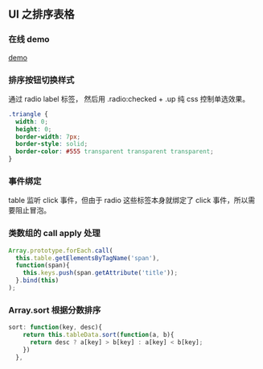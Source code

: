 ## UI 之排序表格
### 在线 demo
[demo](https://hyhajnal.github.io/ife/2017/ui_task/SortTable/index.html "ui_sort_table") 
### 排序按钮切换样式
通过 radio label 标签， 然后用 .radio:checked + .up 纯 css 控制单选效果。
``` css
.triangle {
  width: 0;
  height: 0;
  border-width: 7px;
  border-style: solid;
  border-color: #555 transparent transparent transparent;
}
```

### 事件绑定
table 监听 click 事件，但由于 radio 这些标签本身就绑定了 click 事件，所以需要阻止冒泡。

### 类数组的 call apply 处理
``` js
Array.prototype.forEach.call(
  this.table.getElementsByTagName('span'),
  function(span){
    this.keys.push(span.getAttribute('title'));
  }.bind(this)
);
```
### Array.sort 根据分数排序

``` js
sort: function(key, desc){
    return this.tableData.sort(function(a, b){
      return desc ? a[key] > b[key] : a[key] < b[key];
    })
  },
```
